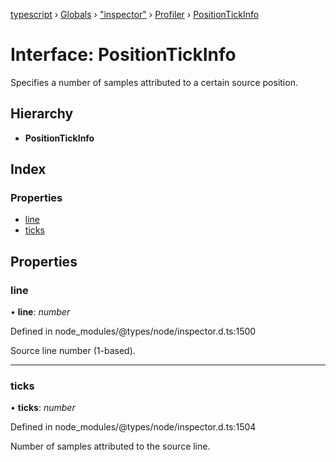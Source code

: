 [typescript](../README.md) › [Globals](../globals.md) › ["inspector"](../modules/_inspector_.md) › [Profiler](../modules/_inspector_.profiler.md) › [PositionTickInfo](_inspector_.profiler.positiontickinfo.md)

# Interface: PositionTickInfo

Specifies a number of samples attributed to a certain source position.

## Hierarchy

* **PositionTickInfo**

## Index

### Properties

* [line](_inspector_.profiler.positiontickinfo.md#line)
* [ticks](_inspector_.profiler.positiontickinfo.md#ticks)

## Properties

###  line

• **line**: *number*

Defined in node_modules/@types/node/inspector.d.ts:1500

Source line number (1-based).

___

###  ticks

• **ticks**: *number*

Defined in node_modules/@types/node/inspector.d.ts:1504

Number of samples attributed to the source line.

